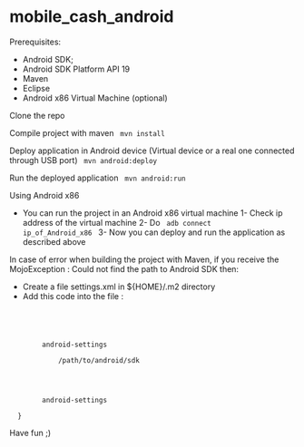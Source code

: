 mobile_cash_android
===================

Prerequisites:
- Android SDK;
- Android SDK Platform API 19
- Maven
- Eclipse
- Android x86 Virtual Machine (optional)

Clone the repo

Compile project with maven
<code> mvn install </code>

Deploy application in Android device (Virtual device or a real one connected through USB port)
<code> mvn android:deploy </code>

Run the deployed application
<code> mvn android:run </code>

Using Android x86
- You can run the project in an Android x86 virtual machine
	1- Check ip address of the virtual machine
	2- Do
<code> adb connect ip_of_Android_x86 </code>
	3- Now you can deploy and run the application as described above


In case of error when building the project with Maven, if you receive the MojoException : Could not find the path
to Android SDK then:

- Create a file settings.xml in ${HOME}/.m2 directory 
- Add this code into the file :
<code>
  <settings> 
   <profiles>
      <profile>
        <id>android-settings</id>
        <praoperties>
            <android.sdk.path>/path/to/android/sdk</android.sdk.path>
        </properties>
      </profile>
     </profiles>
     <activeProfiles>
        <activeProfile>android-settings</activeProfile>
     </activeProfiles>
  </settings>}
</code> 

Have fun ;)
